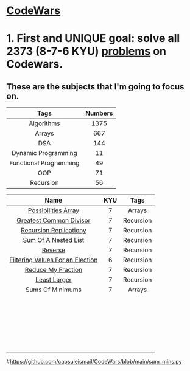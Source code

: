 # **[CodeWars](https://www.codewars.com/dashboard)**

# **1. First and UNIQUE goal: solve all 2373 (8-7-6 KYU) [problems](https://www.codewars.com/kata/latest/my-languages?beta=false) on Codewars.** <br />

## **These are the subjects that I'm going to focus on.**


<table>
  <thead>
    <tr>
      <th>Tags</th>
      <th>Numbers</th>
    </tr>
  </thead>
  <tbody>
    <tr>
      <td align="center">Algorithms</td>
      <td align="center">1375</td>
    </tr>
    <tr>
      <td align="center">Arrays</td>
      <td align="center">667</td>
    </tr>
    <tr>
      <td align="center">DSA</td>
      <td align="center">144</td>
    </tr>
    <tr>
      <td align="center">Dynamic Programming</td>
      <td align="center">11</td>
    </tr>
    <tr>
      <td align="center">Functional Programming</td>
      <td align="center">49</td>
    </tr>
    <tr>
      <td align="center">OOP</td>
      <td align="center">71</td>
    </tr>
    <tr>
      <td align="center">Recursion</td>
      <td align="center">56</td>
    </tr>
    
  </tbody>
</table>




<table>
  <thead>
    <tr>
      <th>Name</th>
      <th>KYU</th>
      <th>Tags</th>
    </tr>
  </thead>
  <tbody>
    <tr>
      <td align="center"><a href="https://github.com/capsuleismail/CodeWars/blob/main/possibilities_array.py">Possibilities Array</a></td>
      <td align="center">7</td>
      <td align="center">Arrays</td>
    </tr>
    <tr>
      <td align="center"><a href="https://github.com/capsuleismail/CodeWars/blob/main/greatest_common_divisor.py">Greatest Common Divisor</a></td>
      <td align="center">7</td>
      <td align="center">Recursion</td>
    </tr>
    <tr>
      <td align="center"><a href="https://github.com/capsuleismail/CodeWars/blob/main/recursion_replication.py">Recursion Replicationy</a></td>
      <td align="center">7</td>
      <td align="center">Recursion</td>
    </tr>
    <tr>
      <td align="center"><a href="https://github.com/capsuleismail/CodeWars/blob/main/sum_of_a_nested_list.py">Sum Of A Nested List</a></td>
      <td align="center">7</td>
      <td align="center">Recursion</td>
    </tr>
    <tr>
      <td align="center"><a href="https://github.com/capsuleismail/CodeWars/blob/main/reverse.py">Reverse</a></td>
      <td align="center">7</td>
      <td align="center">Recursion</td>
    </tr>
    <tr>
      <td align="center"><a href="https://github.com/capsuleismail/CodeWars/blob/main/filtering_values_for_election.py">Filtering Values For an Election</a></td>
      <td align="center">6</td>
      <td align="center">Recursion</td>
    </tr>
    <tr>
      <td align="center"><a href="https://github.com/capsuleismail/CodeWars/blob/main/reduce_my_fraction.py">Reduce My Fraction</a></td>
      <td align="center">7</td>
      <td align="center">Recursion</td>
    </tr>
    <tr>
      <td align="center"><a href="https://github.com/capsuleismail/CodeWars/blob/main/least_larger.py">Least Larger</a></td>
      <td align="center">7</td>
      <td align="center">Recursion</td>
    </tr>
    <tr>
      <td align="center"><a href="https://github.com/capsuleismail/CodeWars/blob/main/sum_mins.py"></a>Sums Of Minimums</td>
      <td align="center">7</td>
      <td align="center">Arrays</td>
    </tr>
    <tr>
      <td align="center"><a href=""></a></td>
      <td align="center"></td>
      <td align="center"></td>
    </tr>
    <tr>
      <td align="center"><a href=""></a></td>
      <td align="center"></td>
      <td align="center"></td>
    </tr>
    <tr>
      <td align="center"><a href=""></a></td>
      <td align="center"></td>
      <td align="center"></td>
    </tr>
    <tr>
      <td align="center"><a href=""></a></td>
      <td align="center"></td>
      <td align="center"></td>
    </tr>
    <tr>
      <td align="center"><a href=""></a></td>
      <td align="center"></td>
      <td align="center"></td>
    </tr>
    <tr>
      <td align="center"><a href=""></a></td>
      <td align="center"></td>
      <td align="center"></td>
    </tr>
    <tr>
      <td align="center"><a href=""></a></td>
      <td align="center"></td>
      <td align="center"></td>
    </tr>
    <tr>
      <td align="center"><a href=""></a></td>
      <td align="center"></td>
      <td align="center"></td>
    </tr>
    <tr>
      <td align="center"><a href=""></a></td>
      <td align="center"></td>
      <td align="center"></td>
    </tr>
    <tr>
      <td align="center"><a href=""></a></td>
      <td align="center"></td>
      <td align="center"></td>
    </tr>
    <tr>
      <td align="center"><a href=""></a></td>
      <td align="center"></td>
      <td align="center"></td>
    </tr>
    <tr>
      <td align="center"><a href=""></a></td>
      <td align="center"></td>
      <td align="center"></td>
    </tr>
    <tr>
      <td align="center"><a href=""></a></td>
      <td align="center"></td>
      <td align="center"></td>
    </tr>
    <tr>
      <td align="center"><a href=""></a></td>
      <td align="center"></td>
      <td align="center"></td>
    </tr>
    <tr>
      <td align="center"><a href=""></a></td>
      <td align="center"></td>
      <td align="center"></td>
    </tr>
    <tr>
      <td align="center"><a href=""></a></td>
      <td align="center"></td>
      <td align="center"></td>
    </tr>
    <tr>
      <td align="center"><a href=""></a></td>
      <td align="center"></td>
      <td align="center"></td>
    </tr>
    <tr>
      <td align="center"><a href=""></a></td>
      <td align="center"></td>
      <td align="center"></td>
    </tr>
    <tr>
      <td align="center"><a href=""></a></td>
      <td align="center"></td>
      <td align="center"></td>
    </tr>
    <tr>
      <td align="center"><a href=""></a></td>
      <td align="center"></td>
      <td align="center"></td>
    </tr>
    <tr>
      <td align="center"><a href=""></a></td>
      <td align="center"></td>
      <td align="center"></td>
    </tr>
    <tr>
      <td align="center"><a href=""></a></td>
      <td align="center"></td>
      <td align="center"></td>
    </tr>
    <tr>
      <td align="center"><a href=""></a></td>
      <td align="center"></td>
      <td align="center"></td>
    </tr>
    <tr>
      <td align="center"><a href=""></a></td>
      <td align="center"></td>
      <td align="center"></td>
    </tr>
    <tr>
      <td align="center"><a href=""></a></td>
      <td align="center"></td>
      <td align="center"></td>
    </tr>
  </tbody>
</table>


#https://github.com/capsuleismail/CodeWars/blob/main/sum_mins.py
